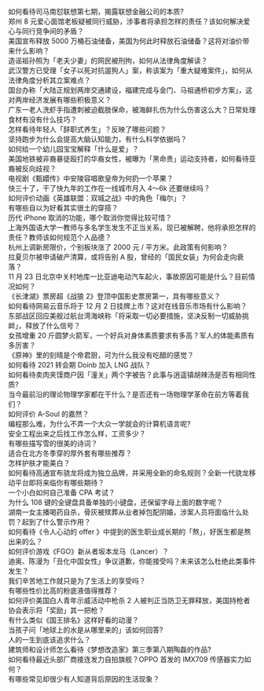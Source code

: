 如何看待司马南怼联想第七期，揭露联想金融公司的本质?  
郑州 8 元爱心面馆老板疑被同行威胁，涉事者将承担怎样的责任？该如何解决爱心与同行竞争间的矛盾？  
美国宣布释放 5000 万桶石油储备，美国为何此时释放石油储备？这将对油价带来什么影响？  
造谣祖孙照为「老夫少妻」的网民被刑拘，如何从法律角度解读？  
武汉警方已受理「女子以死对抗遛狗人」案，称该案为「重大疑难案件」，如何从法律角度分析其立案难点？  
国台办称「大陆正规划两岸交通建设，福建完成与金门、马祖通桥初步方案」，这对两岸经济发展有哪些积极意义？  
广东一老人洗虾手指遭刺被迫截肢保命，被海鲜扎伤为什么伤害这么大？日常处理食材有没有什么技巧？  
怎样看待年轻人「辞职式养生」？反映了哪些问题？  
坚持跑步为什么会提高大脑认知能力，有什么科学依据吗？  
如何给一个幼儿园宝宝解释「什么是爱」？  
美国地铁被非裔暴徒殴打的华裔女性，被曝为「黑命贵」运动支持者，如何看待亚裔被反向歧视？  
电视剧《甄嬛传》中安陵容唱歌皇帝为何扔一个苹果？  
快三十了，干了快九年的工作在一线城市月入 4～6k 还要继续吗？  
如何评价动画《英雄联盟：双城之战》中的角色「梅尔」？  
有哪些自以为好看其实很土的穿搭？  
历代 iPhone 取消的功能，哪个取消你觉得比较可惜？  
上海外国语大学一教师与多名学生发生不正当关系，现已被解聘，他将承担怎样的责任？教师该如何规范个人品德？  
杭州上调新房限价，个别板块涨了 2000 元 / 平方米。此政策有何影响？  
拉夏贝尔被申请破产清算，或将告别 A 股，曾经的「国民女装」为何会走向衰落？  
11 月 23 日北京中关村地库一比亚迪电动汽车起火，事故原因可能是什么？目前情况如何？  
《长津湖》票房超《战狼 2》登顶中国影史票房第一，具有哪些意义？  
如何看待网易云音乐将于 12 月 2 日挂牌上市？这对在线音乐市场有什么影响？  
东部战区回应美舰过航台湾海峡称「将采取一切必要措施，坚决反制一切威胁挑衅」，释放了什么信号？  
女孩增重 20 斤圆梦火箭军，一个好兵对身体素质要求有多高？军人的体能素质有多厉害？  
《原神》里的刻晴是个帝君厨，可为什么我没有吃醋的感觉？  
如何看待 2021 转会期 Doinb 加入 LNG 战队？  
如何看待卖肉夹馍商户因「潼关」两个字被告？此事与逍遥镇胡辣汤是否有相同性质?  
当今最前沿的理论物理学家都在干什么？是否还有一场物理学革命在前方等着我们？  
如何评价 A-Soul 的嘉然？  
编程那么难，为什么不弄一个大众一学就会的计算机语言呢?  
安全工程出来之后找工作怎么样，工资多少？  
有哪些描写雪的很美的诗词？  
适合在北方冬季穿的厚外套有哪些推荐？  
怎样护肤才能美白？  
如何看待高通宣布骁龙将成为独立品牌，并采用全新的命名规则？全新一代骁龙移动平台即将来临你有哪些期待？  
一个小白如何自己准备 CPA 考试？  
为什么 108 键的全键盘具备单独的小键盘，还保留字母上面的数字呢？  
湖南一女主播喝药自杀，骨灰被殡葬从业者掉包配阴婚，涉案人员将面临什么处罚？起到了什么警示作用？  
如何看待《令人心动的 offer 》中提到的医生职业成长期的「熬」，好医生都是熬出来的么？  
如何评价游戏《FGO》新从者坂本龙马（Lancer）？  
迪奥、陈漫为「丑化中国女性」争议道歉，你能接受吗？未来该怎么杜绝此类事件发生？  
我们辛苦地工作就只是为了生活上的享受吗？  
有哪些性价比高的粉底液值得推荐？  
如何评价美国白人青年示威活动中枪杀 2 人被判正当防卫无罪释放，美国持枪者协会表示将「奖励」其一把枪？  
有什么类似《国王排名》这样好看的动漫？  
当孩子问「地球上的水是从哪里来的」该如何回答?  
人的一生到底该追求什么？  
建筑师和设计师怎么看待《梦想改造家》第三季第八期陶磊的作品?  
如何看待最近头部厂商接连发力自拍旗舰？OPPO 首发的 IMX709 传感器实力如何？  
有哪些常见却很少有人知道背后原因的生活现象？  
